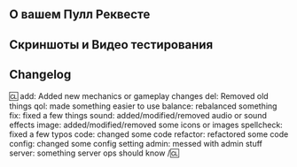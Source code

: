 ## О вашем Пулл Реквесте

## Скриншоты и Видео тестирования

## Changelog

:cl:
add: Added new mechanics or gameplay changes
del: Removed old things
qol: made something easier to use
balance: rebalanced something
fix: fixed a few things
sound: added/modified/removed audio or sound effects
image: added/modified/removed some icons or images
spellcheck: fixed a few typos
code: changed some code
refactor: refactored some code
config: changed some config setting
admin: messed with admin stuff
server: something server ops should know
/:cl:
